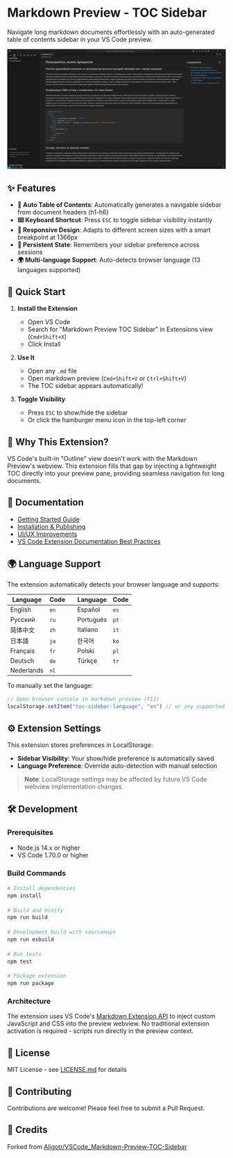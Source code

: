 # Markdown Preview - TOC Sidebar

Navigate long markdown documents effortlessly with an auto-generated table of contents sidebar in your VS Code preview.

![Screenshot](https://raw.githubusercontent.com/Aligotr/VSCode_Markdown-Preview-TOC-Sidebar/refs/heads/main/assets/docs/Screenshot.jpg)

## ✨ Features

- **📑 Auto Table of Contents**: Automatically generates a navigable sidebar from document headers (h1-h6)
- **⌨️ Keyboard Shortcut**: Press `ESC` to toggle sidebar visibility instantly
- **📱 Responsive Design**: Adapts to different screen sizes with a smart breakpoint at 1366px
- **💾 Persistent State**: Remembers your sidebar preference across sessions
- **🌍 Multi-language Support**: Auto-detects browser language (13 languages supported)

## 🚀 Quick Start

1. **Install the Extension**
   - Open VS Code
   - Search for "Markdown Preview TOC Sidebar" in Extensions view (`Cmd+Shift+X`)
   - Click Install

2. **Use It**
   - Open any `.md` file
   - Open markdown preview (`Cmd+Shift+V` or `Ctrl+Shift+V`)
   - The TOC sidebar appears automatically!

3. **Toggle Visibility**
   - Press `ESC` to show/hide the sidebar
   - Or click the hamburger menu icon in the top-left corner

## 🎯 Why This Extension?

VS Code's built-in "Outline" view doesn't work with the Markdown Preview's webview. This extension fills that gap by injecting a lightweight TOC directly into your preview pane, providing seamless navigation for long documents.

## 📖 Documentation

- [Getting Started Guide](docs/getting-started.md)
- [Installation & Publishing](docs/installation-and-publishing.md)
- [UI/UX Improvements](docs/UI_UX_IMPROVEMENTS.md)
- [VS Code Extension Documentation Best Practices](docs/vscode-extension-documentation-best-practices.md)

## 🌍 Language Support

The extension automatically detects your browser language and supports:

| Language | Code | | Language | Code |
|----------|------|---|----------|------|
| English | `en` | | Español | `es` |
| Русский | `ru` | | Português | `pt` |
| 简体中文 | `zh` | | Italiano | `it` |
| 日本語 | `ja` | | 한국어 | `ko` |
| Français | `fr` | | Polski | `pl` |
| Deutsch | `de` | | Türkçe | `tr` |
| Nederlands | `nl` | | | |

To manually set the language:
```javascript
// Open browser console in markdown preview (F12)
localStorage.setItem("toc-sidebar-language", "en") // or any supported language code
```

## ⚙️ Extension Settings

This extension stores preferences in LocalStorage:
- **Sidebar Visibility**: Your show/hide preference is automatically saved
- **Language Preference**: Override auto-detection with manual selection

> **Note**: LocalStorage settings may be affected by future VS Code webview implementation changes.

## 🛠️ Development

### Prerequisites
- Node.js 14.x or higher
- VS Code 1.70.0 or higher

### Build Commands
```bash
# Install dependencies
npm install

# Build and minify
npm run build

# Development build with sourcemaps
npm run esbuild

# Run tests
npm test

# Package extension
npm run package
```

### Architecture
The extension uses VS Code's [Markdown Extension API](https://code.visualstudio.com/api/extension-guides/markdown-extension) to inject custom JavaScript and CSS into the preview webview. No traditional extension activation is required - scripts run directly in the preview context.

## 📄 License

MIT License - see [LICENSE.md](LICENSE.md) for details

## 🤝 Contributing

Contributions are welcome! Please feel free to submit a Pull Request.

## 🙏 Credits

Forked from [Aligotr/VSCode_Markdown-Preview-TOC-Sidebar](https://github.com/Aligotr/VSCode_Markdown-Preview-TOC-Sidebar)
